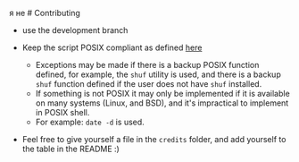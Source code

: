 я не # Contributing

* use the development branch
* Keep the script POSIX compliant as defined [here](https://pubs.opengroup.org/onlinepubs/9699919799/)
    * Exceptions may be made if there is a backup POSIX function defined, for example, the `shuf` utility is used, and there is a backup `shuf` function defined if the user does not have `shuf` installed.
    * If something is not POSIX it may only be implemented if it is available on many systems (Linux, and BSD), and it's impractical to implement in POSIX shell.
	* For example: `date -d` is used.

* Feel free to give yourself a file in the `credits` folder, and add yourself to the table in the README :)
